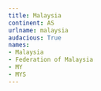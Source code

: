 ```yaml
---
title: Malaysia
continent: AS
urlname: malaysia
audacious: True
names:
- Malaysia
- Federation of Malaysia
- MY
- MYS
---
```

